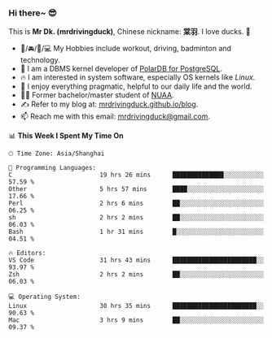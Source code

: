 ### Hi there~ 😎

This is **Mr Dk. (mrdrivingduck)**, Chinese nickname: **棠羽**. I love ducks. 🦆

- 💪/🚘/🏸/💻 My Hobbies include workout, driving, badminton and technology.
- 🍊 I am a DBMS kernel developer of [PolarDB for PostgreSQL](https://github.com/ApsaraDB/PolarDB-for-PostgreSQL).
- 🔥 I am interested in system software, especially OS kernels like *Linux*.
- 🔧 I enjoy everything pragmatic, helpful to our daily life and the world.
- 👨‍🎓 Former bachelor/master student of [NUAA](https://en.wikipedia.org/wiki/Nanjing_University_of_Aeronautics_and_Astronautics).
- ✍ Refer to my blog at: [mrdrivingduck.github.io/blog](https://mrdrivingduck.github.io/blog/).
- 📫 Reach me with this email: [mrdrivingduck@gmail.com](mailto:mrdrivingduck@gmail.com).

<!--START_SECTION:waka-->
📊 **This Week I Spent My Time On** 

```text
🕑︎ Time Zone: Asia/Shanghai

💬 Programming Languages: 
C                        19 hrs 26 mins      ██████████████░░░░░░░░░░░   57.59 % 
Other                    5 hrs 57 mins       ████░░░░░░░░░░░░░░░░░░░░░   17.66 % 
Perl                     2 hrs 6 mins        ██░░░░░░░░░░░░░░░░░░░░░░░   06.25 % 
sh                       2 hrs 2 mins        ██░░░░░░░░░░░░░░░░░░░░░░░   06.03 % 
Bash                     1 hr 31 mins        █░░░░░░░░░░░░░░░░░░░░░░░░   04.51 % 

🔥 Editors: 
VS Code                  31 hrs 43 mins      ███████████████████████░░   93.97 % 
Zsh                      2 hrs 2 mins        ██░░░░░░░░░░░░░░░░░░░░░░░   06.03 % 

💻 Operating System: 
Linux                    30 hrs 35 mins      ███████████████████████░░   90.63 % 
Mac                      3 hrs 9 mins        ██░░░░░░░░░░░░░░░░░░░░░░░   09.37 % 
```


<!--END_SECTION:waka-->

<!-- ![Mr Dk.'s GitHub Stats](https://github-readme-stats.vercel.app/api?username=mrdrivingduck&count_private&show_icons=true&theme=buefy) -->

<!-- ![Most Used Languages](https://github-readme-stats.vercel.app/api/top-langs/?username=mrdrivingduck&exclude_repo=mips32-CPU,snort-tcp-socket&theme=buefy&layout=compact&langs_count=10) -->


<!--
**mrdrivingduck/mrdrivingduck** is a ✨ _special_ ✨ repository because its `README.md` (this file) appears on your GitHub profile.

Here are some ideas to get you started:

- 🔭 I’m currently working on ...
- 🌱 I’m currently learning ...
- 👯 I’m looking to collaborate on ...
- 🤔 I’m looking for help with ...
- 💬 Ask me about ...
- 📫 How to reach me: ...
- 😄 Pronouns: ...
- ⚡ Fun fact: ...
-->
